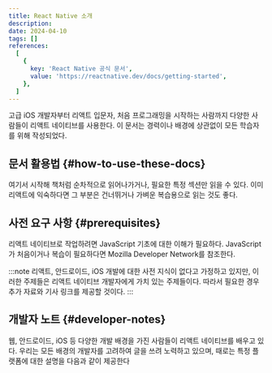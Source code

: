 ```yaml
---
title: React Native 소개
description:
date: 2024-04-10
tags: []
references:
  [
    {
      key: 'React Native 공식 문서',
      value: 'https://reactnative.dev/docs/getting-started',
    },
  ]
---
```


고급 iOS 개발자부터 리액트 입문자, 처음 프로그래밍을 시작하는 사람까지 다양한 사람들이 리액트 네이티브를 사용한다. 이 문서는 경력이나 배경에 상관없이 모든 학습자를 위해 작성되었다.

## 문서 활용법 {#how-to-use-these-docs}

여기서 시작해 책처럼 순차적으로 읽어나가거나, 필요한 특정 섹션만 읽을 수 있다. 이미 리액트에 익숙하다면 그 부분은 건너뛰거나 가벼운 복습용으로 읽는 것도 좋다.

## 사전 요구 사항 {#prerequisites}

리액트 네이티브로 작업하려면 JavaScript 기초에 대한 이해가 필요하다. JavaScript가 처음이거나 복습이 필요하다면 Mozilla Developer Network를 참조한다.

:::note
리액트, 안드로이드, iOS 개발에 대한 사전 지식이 없다고 가정하고 있지만, 이러한 주제들은 리액트 네이티브 개발자에게 가치 있는 주제들이다. 따라서 필요한 경우 추가 자료와 기사 링크를 제공할 것이다.
:::

## 개발자 노트 {#developer-notes}

웹, 안드로이드, iOS 등 다양한 개발 배경을 가진 사람들이 리액트 네이티브를 배우고 있다. 우리는 모든 배경의 개발자를 고려하여 글을 쓰려 노력하고 있으며, 때로는 특정 플랫폼에 대한 설명을 다음과 같이 제공한다
